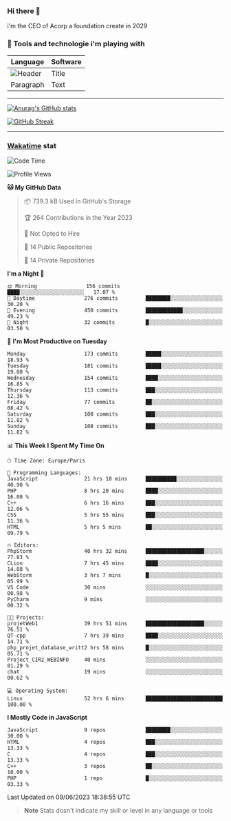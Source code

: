 ### Hi there 👋

i'm the CEO of Acorp a foundation create in 2029  

### 🧰 Tools and technologie i'm playing with

 | Language | Software |
| ----------- | ----------- |
| ![Header](https://img.shields.io/badge/Nuxt3-green&style=for-the-badge&logo=nustjs&logoColor=00DC82) | Title |
| Paragraph | Text |

---

[![Anurag's GitHub stats](https://github-readme-stats.vercel.app/api?username=ackimixs&show_icons=true&theme=github_dark&count_private=true)](https://www.ackimixs.xyz)

[![GitHub Streak](https://github-readme-streak-stats.herokuapp.com?user=Ackimixs&theme=github-dark-blue&date_format=j%20M%5B%20Y%5D&mode=weekly)](https://git.io/streak-stats)

---
 
 ### [Wakatime](https://wakatime.com/) stat

<!--START_SECTION:waka-->
![Code Time](http://img.shields.io/badge/Code%20Time-659%20hrs%201%20min-blue)

![Profile Views](http://img.shields.io/badge/Profile%20Views-1-blue)

**🐱 My GitHub Data** 

> 📦 739.3 kB Used in GitHub's Storage 
 > 
> 🏆 264 Contributions in the Year 2023
 > 
> 🚫 Not Opted to Hire
 > 
> 📜 14 Public Repositories 
 > 
> 🔑 14 Private Repositories 
 > 
**I'm a Night 🦉** 

```text
🌞 Morning                156 commits         ████░░░░░░░░░░░░░░░░░░░░░   17.07 % 
🌆 Daytime                276 commits         ████████░░░░░░░░░░░░░░░░░   30.20 % 
🌃 Evening                450 commits         ████████████░░░░░░░░░░░░░   49.23 % 
🌙 Night                  32 commits          █░░░░░░░░░░░░░░░░░░░░░░░░   03.50 % 
```
📅 **I'm Most Productive on Tuesday** 

```text
Monday                   173 commits         █████░░░░░░░░░░░░░░░░░░░░   18.93 % 
Tuesday                  181 commits         █████░░░░░░░░░░░░░░░░░░░░   19.80 % 
Wednesday                154 commits         ████░░░░░░░░░░░░░░░░░░░░░   16.85 % 
Thursday                 113 commits         ███░░░░░░░░░░░░░░░░░░░░░░   12.36 % 
Friday                   77 commits          ██░░░░░░░░░░░░░░░░░░░░░░░   08.42 % 
Saturday                 108 commits         ███░░░░░░░░░░░░░░░░░░░░░░   11.82 % 
Sunday                   108 commits         ███░░░░░░░░░░░░░░░░░░░░░░   11.82 % 
```


📊 **This Week I Spent My Time On** 

```text
🕑︎ Time Zone: Europe/Paris

💬 Programming Languages: 
JavaScript               21 hrs 18 mins      ██████████░░░░░░░░░░░░░░░   40.90 % 
PHP                      8 hrs 20 mins       ████░░░░░░░░░░░░░░░░░░░░░   16.00 % 
C++                      6 hrs 16 mins       ███░░░░░░░░░░░░░░░░░░░░░░   12.06 % 
CSS                      5 hrs 55 mins       ███░░░░░░░░░░░░░░░░░░░░░░   11.36 % 
HTML                     5 hrs 5 mins        ██░░░░░░░░░░░░░░░░░░░░░░░   09.79 % 

🔥 Editors: 
PhpStorm                 40 hrs 32 mins      ███████████████████░░░░░░   77.83 % 
CLion                    7 hrs 45 mins       ████░░░░░░░░░░░░░░░░░░░░░   14.88 % 
WebStorm                 3 hrs 7 mins        █░░░░░░░░░░░░░░░░░░░░░░░░   05.99 % 
VS Code                  30 mins             ░░░░░░░░░░░░░░░░░░░░░░░░░   00.98 % 
PyCharm                  9 mins              ░░░░░░░░░░░░░░░░░░░░░░░░░   00.32 % 

🐱‍💻 Projects: 
projetWeb1               39 hrs 51 mins      ███████████████████░░░░░░   76.51 % 
QT-cpp                   7 hrs 39 mins       ████░░░░░░░░░░░░░░░░░░░░░   14.71 % 
php_projet_database_writt2 hrs 58 mins       █░░░░░░░░░░░░░░░░░░░░░░░░   05.71 % 
Project_CIR2_WEBINFO     40 mins             ░░░░░░░░░░░░░░░░░░░░░░░░░   01.29 % 
chat                     19 mins             ░░░░░░░░░░░░░░░░░░░░░░░░░   00.62 % 

💻 Operating System: 
Linux                    52 hrs 6 mins       █████████████████████████   100.00 % 
```

**I Mostly Code in JavaScript** 

```text
JavaScript               9 repos             ████████░░░░░░░░░░░░░░░░░   30.00 % 
HTML                     4 repos             ███░░░░░░░░░░░░░░░░░░░░░░   13.33 % 
C                        4 repos             ███░░░░░░░░░░░░░░░░░░░░░░   13.33 % 
C++                      3 repos             ██░░░░░░░░░░░░░░░░░░░░░░░   10.00 % 
PHP                      1 repo              █░░░░░░░░░░░░░░░░░░░░░░░░   03.33 % 
```




 Last Updated on 09/06/2023 18:38:55 UTC
<!--END_SECTION:waka-->

> **Note**
> Stats dosn't indicate my skill or level in any language or tools
